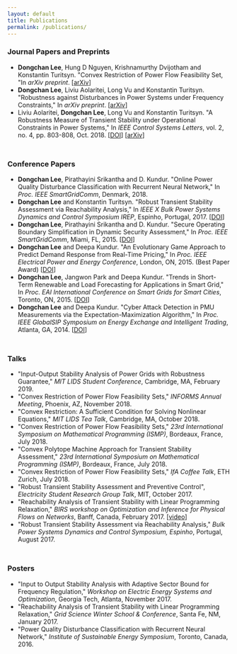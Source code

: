 ```yaml
---
layout: default
title: Publications
permalink: /publications/
---
```


### **Journal Papers and Preprints**
- **Dongchan Lee**, Hung D Nguyen, Krishnamurthy Dvijotham and Konstantin Turitsyn. "Convex Restriction of Power Flow Feasibility Set, "In *arXiv preprint*. [[arXiv](https://arxiv.org/abs/1803.00818)]
- **Dongchan Lee**, Liviu Aolaritei, Long Vu and Konstantin Turitsyn. "Robustness against Disturbances in Power Systems under Frequency Constraints," In *arXiv preprint*. [[arXiv](https://arxiv.org/abs/1803.00817)]
- Liviu Aolaritei, **Dongchan Lee**, Long Vu and Konstantin Turitsyn. "A Robustness Measure of Transient Stability under Operational Constraints in Power Systems," In *IEEE Control Systems Letters*, vol. 2, no. 4, pp. 803-808, Oct. 2018. [[DOI](https://ieeexplore.ieee.org/document/8386649)] [[arXiv](https://arxiv.org/abs/1803.02896)]

<hr style="height:10px; visibility:hidden;" />

### **Conference Papers**
- **Dongchan Lee**, Pirathayini Srikantha and D. Kundur. "Online Power Quality Disturbance Classification with Recurrent Neural Network," In *Proc. IEEE SmartGridComm*, Denmark, 2018.
- **Dongchan Lee** and Konstantin Turitsyn. "Robust Transient Stability Assessment via Reachability Analysis," In *IEEE X Bulk Power Systems Dynamics and Control Symposium IREP*, Espinho, Portugal, 2017. [[DOI](http://irep2017.inesctec.pt/conference-papers/conference-papers/paper30j8q1oifh.pdf)]
- **Dongchan Lee**, Pirathayini Srikantha and D. Kundur. "Secure Operating Boundary Simplification in Dynamic Security Assessment," In *Proc. IEEE SmartGridComm*, Miami, FL, 2015. [[DOI](https://ieeexplore.ieee.org/abstract/document/7436280)]
- **Dongchan Lee** and Deepa Kundur. "An Evolutionary Game Approach to Predict Demand Response from Real-Time Pricing," In *Proc. IEEE Electrical Power and Energy Conference*, London, ON, 2015. (Best Paper Award) [[DOI](https://ieeexplore.ieee.org/abstract/document/7379949)]
- **Dongchan Lee**, Jangwon Park and Deepa Kundur. "Trends in Short-Term Renewable and Load Forecasting for Applications in Smart Grid," In *Proc. EAI International Conference on Smart Grids for Smart Cities*, Toronto, ON, 2015. [[DOI](https://link.springer.com/chapter/10.1007/978-3-319-33681-7_24)]
- **Dongchan Lee** and Deepa Kundur. "Cyber Attack Detection in PMU Measurements via the Expectation-Maximization Algorithm," In *Proc. IEEE GlobalSIP Symposium on Energy Exchange and Intelligent Trading*, Atlanta, GA, 2014. [[DOI](https://ieeexplore.ieee.org/document/7032111?tp=&arnumber=7032111&url=http:%2F%2Fieeexplore.ieee.org%2Fxpls%2Fabs_all.jsp%3Farnumber%3D7032111)]

<hr style="height:10px; visibility:hidden;" />

### **Talks**
- "Input-Output Stability Analysis of Power Grids with Robustness Guarantee," *MIT LIDS Student Conference*, Cambridge, MA, February 2019.
- "Convex Restriction of Power Flow Feasibility Sets," *INFORMS Annual Meeting*, Phoenix, AZ, November 2018.
- "Convex Restriction: A Sufficient Condition for Solving Nonlinear Equations," *MIT LIDS Tea Talk*, Cambridge, MA, October 2018.
- "Convex Restriction of Power Flow Feasibility Sets," *23rd International Symposium on Mathematical Programming (ISMP)*, Bordeaux, France, July 2018.
- "Convex Polytope Machine Approach for Transient Stability Assessment," *23rd International Symposium on Mathematical Programming (ISMP)*, Bordeaux, France, July 2018.
- "Convex Restriction of Power Flow Feasibility Sets," *IfA Coffee Talk*, ETH Zurich, July 2018.
- "Robust Transient Stability Assessment and Preventive Control", *Electricity Student Research Group Talk*, MIT, October 2017.
- "Reachability Analysis of Transient Stability with Linear Programming Relaxation," *BIRS workshop on Optimization and Inference for Physical Flows on Networks*, Banff, Canada, February 2017. [[video](http://www.birs.ca/events/2017/5-day-workshops/17w5165/videos/watch/201703061724-Lee.html)]
- "Robust Transient Stability Assessment via Reachability Analysis," *Bulk Power Systems Dynamics and Control Symposium, Espinho*, Portugal, August 2017.


<hr style="height:10px; visibility:hidden;" />

### **Posters**
- "Input to Output Stability Analysis with Adaptive Sector Bound for Frequency Regulation," *Workshop on Electric Energy Systems and Optimization*, Georgia Tech, Atlanta, November 2017.
- "Reachability Analysis of Transient Stability with Linear Programming Relaxation," *Grid Science Winter School & Conference*, Santa Fe, NM, January 2017.
- "Power Quality Disturbance Classification with Recurrent Neural Network," *Institute of Sustainable Energy Symposium*, Toronto, Canada, 2016.
